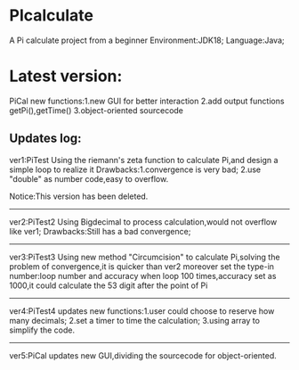 # PIcalculate
A Pi calculate project from a beginner
Environment:JDK18;
Language:Java;

# Latest version:
PiCal 
new functions:1.new GUI for better interaction
              2.add output functions getPi(),getTime()
              3.object-oriented sourcecode


Updates log:
--------------
ver1:PiTest
Using the riemann's zeta function to calculate Pi,and design a simple loop to realize it
Drawbacks:1.convergence is very bad;
          2.use "double" as number code,easy to overflow.
          
Notice:This version has been deleted.
          
--------------
ver2:PiTest2
Using Bigdecimal to process calculation,would not overflow like ver1;
Drawbacks:Still has a bad convergence;

--------------
ver3:PiTest3
Using new method "Circumcision" to calculate Pi,solving the problem of convergence,it is quicker than ver2
moreover set the type-in number:loop number and accuracy
when loop 100 times,accuracy set as 1000,it could calculate the 53 digit after the point of Pi

--------------
ver4:PiTest4
updates new functions:1.user could choose to reserve how many decimals;
                      2.set a timer to time the calculation;
                      3.using array to simplify the code.
                      
--------------
ver5:PiCal
updates new GUI,dividing the sourcecode for object-oriented.
